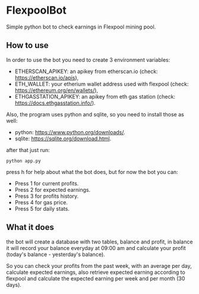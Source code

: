 # FlexpoolBot
Simple python bot to check earnings in Flexpool mining pool.

## How to use
In order to use the bot you need to create 3 environment variables:
   * ETHERSCAN_APIKEY: an apikey from etherscan.io (check: https://etherscan.io/apis), 
   * ETH_WALLET: your etherium wallet address used with flexpool (check: https://ethereum.org/en/wallets/),
   * ETHGASSTATION_APIKEY: an apikey from eth gas station (check: https://docs.ethgasstation.info/).

Also, the program uses python and sqlite, so you need to install those as well:
   * python: https://www.python.org/downloads/.
   * sqlite: https://sqlite.org/download.html.

after that just run:
```
python app.py
```
press h for help about what the bot does, but for now the bot you can:
 * Press 1 for current profits.
 * Press 2 for expected earnings.
 * Press 3 for profits history.
 * Press 4 for gas price.
 * Press 5 for daily stats.

## What it does
the bot will create a database with two tables, balance and profit, in balance it will record your balance everyday at 09:00 am and calculate your profit (today's balance - yesterday's balance).

So you can check your profits from the past week, with an average per day, calculate expected earnings, also retrieve expected earning according to flexpool and calculate the expected earning per week and per month (30 days).
